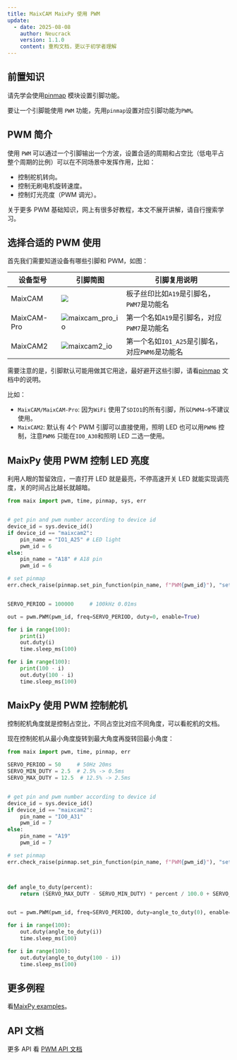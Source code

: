 ```yaml
---
title: MaixCAM MaixPy 使用 PWM
update:
  - date: 2025-08-08
    author: Neucrack
    version: 1.1.0
    content: 重构文档，更以于初学者理解
---
```


## 前置知识

请先学会使用[pinmap](./pinmap.md) 模块设置引脚功能。

要让一个引脚能使用 `PWM` 功能，先用`pinmap`设置对应引脚功能为`PWM`。


## PWM 简介

使用 `PWM` 可以通过一个引脚输出一个方波，设置合适的周期和占空比（低电平占整个周期的比例）可以在不同场景中发挥作用，比如：
* 控制舵机转向。
* 控制无刷电机旋转速度。
* 控制灯光亮度（PWM 调光）。

关于更多 PWM 基础知识，网上有很多好教程，本文不展开讲解，请自行搜索学习。


## 选择合适的 PWM 使用

首先我们需要知道设备有哪些引脚和 PWM，如图：

| 设备型号 | 引脚简图 | 引脚复用说明 |
| ------- | ------- | --- |
| MaixCAM | ![](https://wiki.sipeed.com/hardware/zh/lichee/assets/RV_Nano/intro/RV_Nano_3.jpg) | 板子丝印比如`A19`是引脚名，`PWM7`是功能名 |
| MaixCAM-Pro | ![maixcam_pro_io](/static/image/maixcam_pro_io.png) | 第一个名如`A19`是引脚名，对应`PWM7`是功能名 |
| MaixCAM2 | ![maixcam2_io](/static/image/maixcam2_io.png) | 第一个名如`IO1_A25`是引脚名，对应`PWM6`是功能名  |

需要注意的是，引脚默认可能用做其它用途，最好避开这些引脚，请看[pinmap](./pinmap.md) 文档中的说明。

比如：
* `MaixCAM/MaixCAM-Pro`: 因为`WiFi` 使用了`SDIO1`的所有引脚，所以`PWM4~9`不建议使用。
* `MaixCAM2`: 默认有 4个 PWM 引脚可以直接使用，照明 LED 也可以用`PWM6` 控制，注意`PWM6` 只能在`IO0_A30`和照明 LED 二选一使用。


## MaixPy 使用 PWM 控制 LED 亮度

利用人眼的暂留效应，一直打开 LED 就是最亮，不停高速开关 LED 就能实现调亮度，关的时间占比越长就越暗。

```python
from maix import pwm, time, pinmap, sys, err


# get pin and pwm number according to device id
device_id = sys.device_id()
if device_id == "maixcam2":
    pin_name = "IO1_A25" # LED light
    pwm_id = 6
else:
    pin_name = "A18" # A18 pin
    pwm_id = 6

# set pinmap
err.check_raise(pinmap.set_pin_function(pin_name, f"PWM{pwm_id}"), "set pinmap failed")


SERVO_PERIOD = 100000     # 100kHz 0.01ms

out = pwm.PWM(pwm_id, freq=SERVO_PERIOD, duty=0, enable=True)

for i in range(100):
    print(i)
    out.duty(i)
    time.sleep_ms(100)

for i in range(100):
    print(100 - i)
    out.duty(100 - i)
    time.sleep_ms(100)
```


## MaixPy 使用 PWM 控制舵机

控制舵机角度就是控制占空比，不同占空比对应不同角度，可以看舵机的文档。

现在控制舵机从最小角度旋转到最大角度再旋转回最小角度：

```python
from maix import pwm, time, pinmap, err

SERVO_PERIOD = 50     # 50Hz 20ms
SERVO_MIN_DUTY = 2.5  # 2.5% -> 0.5ms
SERVO_MAX_DUTY = 12.5  # 12.5% -> 2.5ms


# get pin and pwm number according to device id
device_id = sys.device_id()
if device_id == "maixcam2":
    pin_name = "IO0_A31"
    pwm_id = 7
else:
    pin_name = "A19"
    pwm_id = 7

# set pinmap
err.check_raise(pinmap.set_pin_function(pin_name, f"PWM{pwm_id}"), "set pinmap failed")



def angle_to_duty(percent):
    return (SERVO_MAX_DUTY - SERVO_MIN_DUTY) * percent / 100.0 + SERVO_MIN_DUTY


out = pwm.PWM(pwm_id, freq=SERVO_PERIOD, duty=angle_to_duty(0), enable=True)

for i in range(100):
    out.duty(angle_to_duty(i))
    time.sleep_ms(100)

for i in range(100):
    out.duty(angle_to_duty(100 - i))
    time.sleep_ms(100)
```


## 更多例程

看[MaixPy examples](https://github.com/sipeed/MaixPy/tree/main/examples/peripheral/pwm)。


## API 文档

更多 API 看 [PWM API 文档](https://wiki.sipeed.com/maixpy/api/maix/peripheral/pwm.html)



